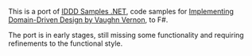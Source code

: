 This is a port of [IDDD Samples .NET](https://github.com/VaughnVernon/IDDD_Samples_NET), code samples for [Implementing Domain-Driven Design by Vaughn Vernon](https://vaughnvernon.co/?page_id=168), to F#. 

The port is in early stages, still missing some functionality and requiring refinements to the functional style.